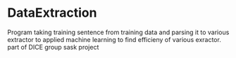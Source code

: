 # DataExtraction
Program taking training sentence from training data and parsing it to various extractor to applied machine learning to find efficieny of various 
exractor.
part of DICE group sask project
